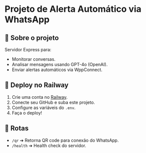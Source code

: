 # Projeto de Alerta Automático via WhatsApp

## 🚀 Sobre o projeto
Servidor Express para:
- Monitorar conversas.
- Analisar mensagens usando GPT-4o (OpenAI).
- Enviar alertas automáticos via WppConnect.

## 🚀 Deploy no Railway

1. Crie uma conta no [Railway](https://railway.app/).
2. Conecte seu GitHub e suba este projeto.
3. Configure as variáveis do `.env`.
4. Faça o deploy!

## 📄 Rotas
- `/qr` ➔ Retorna QR code para conexão do WhatsApp.
- `/health` ➔ Health check do servidor.
